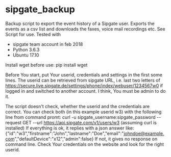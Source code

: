 # sipgate_backup
Backup script to export the event history of a Sipgate user. Exports the events as a csv list and downloads the faxes, voice mail recordings etc. See Script for use. 
Tested with 
- sipgate team account in feb 2018
- Python 3.6.3
- Ubuntu 17.10

Install wget before use:
pip install wget

Before You start, put Your userid, credentials and settings in the first some lines. 
The userid can be retrieved from sipgate URL, i.e. last two letters of https://secure.live.sipgate.de/settings/phone/index/webuser/1234567w0 if logged in and switched to another account. I think, You must be admin to do it.

The script doesn't check, whether the userid and the credentials are correct. You can check both (in this example userid w3) with the following line from command promt:
curl -u sipgate_username:sipgate_password --request GET --url https://api.sipgate.com/v1/users/w3
(assuming curl is installed)
If everything is ok, it replies with a json answer like:
{"id":"w3","firstname":"John","lastname":"Doe","email":"johndoe@example.com","defaultDevice":"x12","admin":false}
If not, it gives no response on command line. Check Your credentials on the website and look for the right userid.
